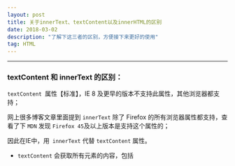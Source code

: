 ```yaml
---
layout: post
title: 关于innerText、textContent以及innerHTML的区别
date: 2018-03-02
description: "了解下这三者的区别，方便接下来更好的使用"
tag: HTML
---
```


***

### **textContent 和 innerText 的区别：**

`textContent `属性【标准】，IE 8 及更早的版本不支持此属性，其他浏览器都支持；

 网上很多博客文章里面提到 `innerText` 除了 Firefox 的所有浏览器属性都支持，查看了下 `MDN` 发现 `Firefox 45`及以上版本是支持这个属性的；
 
 因此在IE中，用` innerText` 代替 `textContent` 属性。

* `textContent` 会获取所有元素的内容，包括 <script> 和 <style> 元素，然而 `innerText` 不会。
* `innerText` 意识到样式，并且不会返回隐藏元素的文本，而 `textContent` 会。
* 由于 `innerText` 受 CSS 样式的影响，它会触发回流（`reflow`），但 `textContent` 不会。

### **textContent 和 innerHTML 的区别：**

`innerHTML` 返回 `HTML` 文本，通常，为了在元素中检索或写入文本，人们使用`innerHTML`。但是，`textContent` 通常具有更好的性能，因为文本不会被解析为HTML。此外，使用 `textContent` 可以防止 `XSS` 攻击。

### **innerText 和 innerHTML 的区别：**

`innerText` 返回或者设置DOM元素的文本; `innerHTML` 返回或者设置DOM元素的子元素

取值时 `innerText` 只会获取节点里面的文本信息，而 `innerHTML`  会获取节点下面的所有内容，包括 `标签`、`文本` 还有 `空格`。`innerHTML` 是符合 W3C 标准的属性，所有浏览器兼容，而 `innerText` 在 IE 浏览器中的兼容性更好，因此，尽可能地去使用 `innerHTML`，而少用 `innerText`.

IE中的 `innerText` 是需要对 `innerHTML` 的值进行： 
1. HTML转义（等同于 `XML` 转义，对 `<`、`&`等 `转义字符` 进行处理）； 
2. 经过 `HTML解释` 和 `CSS样式解释`； 
3. 随后又剔除格式信息 
之后留下的 `纯文本`。 
而 Firefox 中的 `textContent` 没有2、3步，在经过了 `HTML转义` 之后直接剔除所有 html 标签后得到的纯文本。

**关于outerHTML**

`outerHTML` 获取描述包括其后代的元素的序列化HTML片段。

举个栗子：

![](/images/posts/html/textContent-innerText-innerHTML-html.png "textContent、innerText和innerHTML的html代码")

js代码如下：

    var test = document.getElementById("test");
    console.log("testContent: " + test.textContent);
    console.log("innerText: " + test.innerText);
    console.log("innerHTML: " + test.innerHTML);
    console.log("outerHTML: " + test.outerHTML);

结果如下图：

![](/images/posts/html/textContent-innerText-innerHTML-js.png "结果展示")
